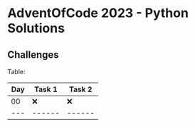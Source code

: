 # AdventOfCode 2023 - Python Solutions

## Challenges

Table:

| Day | Task 1 | Task 2 |
| --- | ------ | ------ |
|  00 |    ❌  |    ❌  | 
| --- | ------ | ------ |
